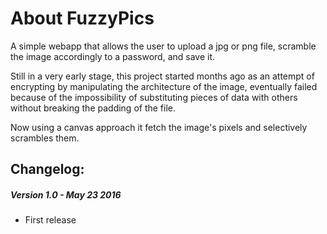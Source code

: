# About FuzzyPics

A simple webapp that allows the user to upload a jpg or png file, scramble the image accordingly to a password, and save it. 

Still in a very early stage, this project started months ago as an attempt of encrypting by manipulating the architecture of the image, eventually failed because of the impossibility of substituting pieces of data with others without breaking the padding of the file.

Now using a canvas approach it fetch the image's pixels and selectively scrambles them. 

## Changelog:

##### Version 1.0 - May 23 2016
* First release
